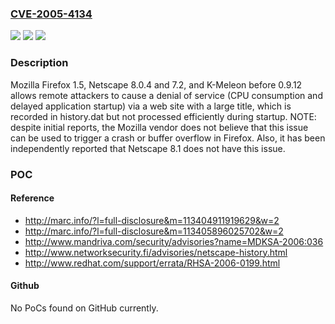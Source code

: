 ### [CVE-2005-4134](https://cve.mitre.org/cgi-bin/cvename.cgi?name=CVE-2005-4134)
![](https://img.shields.io/static/v1?label=Product&message=n%2Fa&color=blue)
![](https://img.shields.io/static/v1?label=Version&message=n%2Fa&color=blue)
![](https://img.shields.io/static/v1?label=Vulnerability&message=n%2Fa&color=brighgreen)

### Description

Mozilla Firefox 1.5, Netscape 8.0.4 and 7.2, and K-Meleon before 0.9.12 allows remote attackers to cause a denial of service (CPU consumption and delayed application startup) via a web site with a large title, which is recorded in history.dat but not processed efficiently during startup.  NOTE: despite initial reports, the Mozilla vendor does not believe that this issue can be used to trigger a crash or buffer overflow in Firefox.  Also, it has been independently reported that Netscape 8.1 does not have this issue.

### POC

#### Reference
- http://marc.info/?l=full-disclosure&m=113404911919629&w=2
- http://marc.info/?l=full-disclosure&m=113405896025702&w=2
- http://www.mandriva.com/security/advisories?name=MDKSA-2006:036
- http://www.networksecurity.fi/advisories/netscape-history.html
- http://www.redhat.com/support/errata/RHSA-2006-0199.html

#### Github
No PoCs found on GitHub currently.

